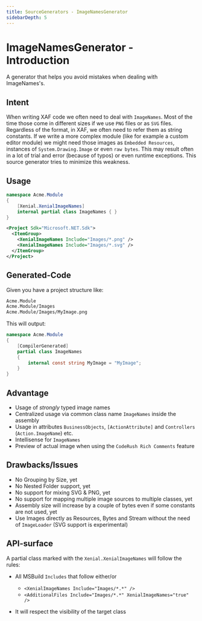```yaml
---
title: SourceGenerators - ImageNamesGenerator
sidebarDepth: 5
---
```


# ImageNamesGenerator - Introduction

A generator that helps you avoid mistakes when dealing with ImageNames's.

## Intent

When writing XAF code we often need to deal with `ImageNames`. Most of the time those come in different sizes if we use `PNG` files or as `SVG` files. Regardless of the format, in XAF, we often need to refer them as string constants. If we write a more complex module (like for example a custom editor module) we might need those images as `Embedded Resources`, instances of `System.Drawing.Image` or even `raw bytes`. This may result often in a lot of trial and error (because of typos) or even runtime exceptions. This source generator tries to minimize this weakness.

## Usage

```cs
namespace Acme.Module
{
    [Xenial.XenialImageNames]
    internal partial class ImageNames { }
}
```

```xml
<Project Sdk="Microsoft.NET.Sdk">
  <ItemGroup>
    <XenialImageNames Include="Images/*.png" />
    <XenialImageNames Include="Images/*.svg" />
  </ItemGroup>
</Project>
```

## Generated-Code

Given you have a project structure like:

```txt
Acme.Module
Acme.Module/Images
Acme.Module/Images/MyImage.png
```

This will output:

```cs
namespace Acme.Module
{
    [CompilerGenerated]
    partial class ImageNames
    {
        internal const string MyImage = "MyImage";
    }
}
```

## Advantage

* Usage of *strongly* typed image names
* Centralized usage via common class name `ImageNames` inside the assembly
* Usage in attributes `BusinessObjects`, `[ActionAttribute]` and `Controllers` (`Action.ImageName`) etc.
* Intellisense for `ImageNames`
* Preview of actual image when using the `CodeRush Rich Comments` feature

## Drawbacks/Issues

* No Grouping by Size, yet
* No Nested Folder support, yet
* No support for mixing SVG & PNG, yet
* No support for mapping multiple image sources to multiple classes, yet
* Assembly size will increase by a couple of bytes even if some constants are not used, yet
* Use Images directly as Resources, Bytes and Stream without the need of `ImageLoader` (SVG support is experimental)

## API-surface

A partial class marked with the `Xenial.XenialImageNames` will follow the rules:

* All MSBuild `Includes` that follow either/or
  * `<XenialImageNames Include="Images/*.*" />`
  * `<AdditionalFiles Include="Images/*.*" XenialImageNames="true" />`

* It will respect the visibility of the target class

